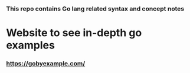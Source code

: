 ### This repo contains Go lang related syntax and concept notes 

# Website to see in-depth go examples 
### https://gobyexample.com/
